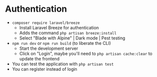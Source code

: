 # Authentication
- `composer require laravel/breeze`
  - Install Laravel Breeze for authentication
  - Adds the command `php artisan breeze:install`
  - Select "Blade with Alpine" | Dark mode | Pest testing
- `npm run dev` or `npm run build` (to liberate the CLI)
  - Start the development server
  - Click on "Login", maybe you'll need to `php artisan cache:clear` to update the frontend
- You can test the application with `php artisan test`
- You can register instead of login
